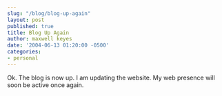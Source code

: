 ```yaml
---
slug: "/blog/blog-up-again"
layout: post
published: true
title: Blog Up Again
author: maxwell keyes
date: '2004-06-13 01:20:00 -0500'
categories:
- personal
---
```


Ok. The blog is now up. I am updating the website. My web presence will soon be
active once again.
